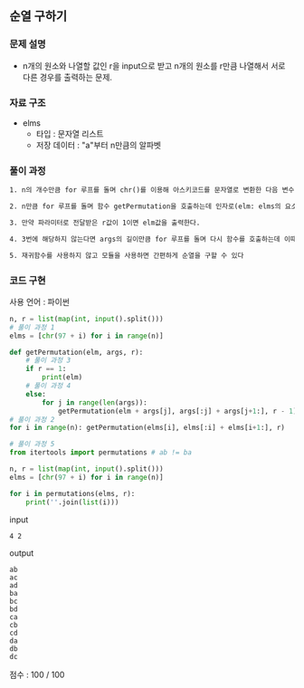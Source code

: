 ## 순열 구하기

### 문제 설명

- n개의 원소와 나열할 값인 r을 input으로 받고 n개의 원소를 r만큼 나열해서 서로 다른 경우를 출력하는 문제.<br>

### 자료 구조

- elms<br>
  - 타입 : 문자열 리스트
  - 저장 데이터 : "a"부터 n만큼의 알파벳

### 풀이 과정

```txt
1. n의 개수만큼 for 루프를 돌며 chr()를 이용해 아스키코드를 문자열로 변환한 다음 변수 elms에 n만큼 값을 넣어준다.

2. n만큼 for 루프를 돌며 함수 getPermutation을 호출하는데 인자로(elm: elms의 요소들의 값이 하나씩 순차적으로 들어감, args: elm에 전달한 값을 뺀 나머지 요소들, r: 나열할 수)준다.

3. 만약 파라미터로 전달받은 r값이 1이면 elm값을 출력한다.

4. 3번에 해당하지 않는다면 args의 길이만큼 for 루프를 돌며 다시 함수를 호출하는데 이때의 인자값으로 elm에 추가할 값을 더해주고 args엔 추가하고 남은 나머지 요소들을 넣어준다. 또, 글자를 추가해서 다시 함수를 호출했으므로 r의 수를 -1해서 호출한다.

5. 재귀함수를 사용하지 않고 모듈을 사용하면 간편하게 순열을 구할 수 있다
```

### 코드 구현

사용 언어 : 파이썬

```py
n, r = list(map(int, input().split()))
# 풀이 과정 1
elms = [chr(97 + i) for i in range(n)]

def getPermutation(elm, args, r):
    # 풀이 과정 3
    if r == 1:
        print(elm)
    # 풀이 과정 4
    else:
        for j in range(len(args)):
            getPermutation(elm + args[j], args[:j] + args[j+1:], r - 1)
# 풀이 과정 2
for i in range(n): getPermutation(elms[i], elms[:i] + elms[i+1:], r)
```

```py
# 풀이 과정 5
from itertools import permutations # ab != ba

n, r = list(map(int, input().split()))
elms = [chr(97 + i) for i in range(n)]

for i in permutations(elms, r):
    print(''.join(list(i)))
```

input

```
4 2
```

output

```
ab
ac
ad
ba
bc
bd
ca
cb
cd
da
db
dc
```

점수 : 100 / 100<br>
